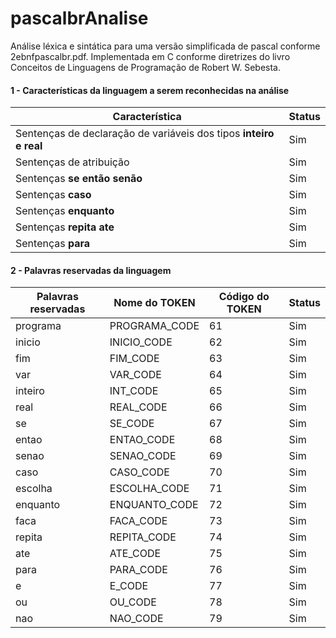 # pascalbrAnalise
Análise léxica e sintática para uma versão simplificada de pascal conforme 2ebnfpascalbr.pdf.
Implementada em C conforme diretrizes do livro Conceitos de Linguagens de Programação de Robert W. Sebesta.

<h4>1 - Características da linguagem a serem reconhecidas na análise</h4>
<table>
  <thead>
    <tr>
      <th>Característica</th>
      <th>Status</th>
    </tr>
  <thead>
  <tbody>
    <tr>
      <td>Sentenças de declaração de variáveis dos tipos <b>inteiro e real</b></td>
      <td>Sim</td>
    </tr>
    <tr>
      <td>Sentenças de atribuição</td>
      <td>Sim</td>
    </tr>
    <tr>
      <td>Sentenças <b>se então senão</b></td>
      <td>Sim</td>
    </tr>
    <tr>
      <td>Sentenças <b>caso</b></td>
      <td>Sim</td>
    </tr>
    <tr>
      <td>Sentenças <b>enquanto</b></td>
      <td>Sim</td>
    </tr>
    <tr>
      <td>Sentenças <b>repita ate</b></td>
      <td>Sim</td>
    </tr>
    <tr>
      <td>Sentenças <b>para</b></td>
      <td>Sim</td>
    </tr>
  <tbody>
</table>

<h4>2 - Palavras reservadas da linguagem</h4>
<table>
  <thead>
    <tr>
      <th>Palavras reservadas</th>
      <th>Nome do TOKEN</th>
      <th>Código do TOKEN</th>
      <th>Status</th>
    </tr>
  <thead>
  <tbody>
    <tr>
      <td>programa</td>
      <td>PROGRAMA_CODE</td>
      <td>61</td>
      <td>Sim</td>
    </tr>
    <tr>
      <td>inicio</td>
      <td>INICIO_CODE</td>
      <td>62</td>
      <td>Sim</td>
    </tr>
    <tr>
      <td>fim</td>
      <td>FIM_CODE</td>
      <td>63</td>
      <td>Sim</td>
    </tr>
    <tr>
      <td>var</td>
      <td>VAR_CODE</td>
      <td>64</td>
      <td>Sim</td>
    </tr>
    <tr>
      <td>inteiro</td>
      <td>INT_CODE</td>
      <td>65</td>
      <td>Sim</td>
    </tr>
    <tr>
      <td>real</td>
      <td>REAL_CODE</td>
      <td>66</td>
      <td>Sim</td>
    </tr>
    <tr>
      <td>se</td>
      <td>SE_CODE</td>
      <td>67</td>
      <td>Sim</td>
    </tr>
    <tr>
      <td>entao</td>
      <td>ENTAO_CODE</td>
      <td>68</td>
      <td>Sim</td>
    </tr>
    <tr>
      <td>senao</td>
      <td>SENAO_CODE</td>
      <td>69</td>
      <td>Sim</td>
    </tr>
    <tr>
      <td>caso</td>
      <td>CASO_CODE</td>
      <td>70</td>
      <td>Sim</td>
    </tr>
    <tr>
      <td>escolha</td>
      <td>ESCOLHA_CODE</td>
      <td>71</td>
      <td>Sim</td>
    </tr>
    <tr>
      <td>enquanto</td>
      <td>ENQUANTO_CODE</td>
      <td>72</td>
      <td>Sim</td>
    </tr>
    <tr>
      <td>faca</td>
      <td>FACA_CODE</td>
      <td>73</td>
      <td>Sim</td>
    </tr>
    <tr>
      <td>repita</td>
      <td>REPITA_CODE</td>
      <td>74</td>
      <td>Sim</td>
    </tr>
    <tr>
      <td>ate</td>
      <td>ATE_CODE</td>
      <td>75</td>
      <td>Sim</td>
    </tr>
    <tr>
      <td>para</td>
      <td>PARA_CODE</td>
      <td>76</td>
      <td>Sim</td>
    </tr>
    <tr>
      <td>e</td>
      <td>E_CODE</td>
      <td>77</td>
      <td>Sim</td>
    </tr>
    <tr>
      <td>ou</td>
      <td>OU_CODE</td>
      <td>78</td>
      <td>Sim</td>
    </tr>
    <tr>
      <td>nao</td>
      <td>NAO_CODE</td>
      <td>79</td>
      <td>Sim</td>
    </tr>
  <tbody>
</table>
